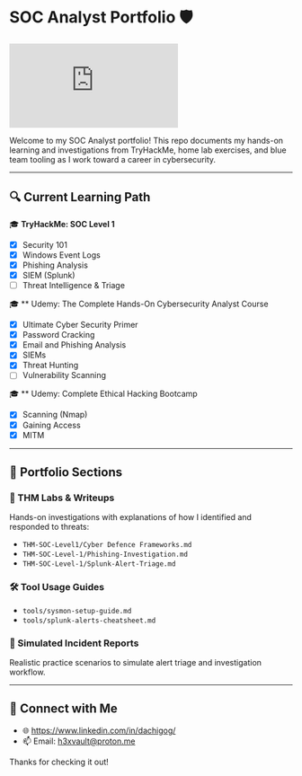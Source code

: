 # SOC Analyst Portfolio 🛡️
<iframe src="https://tryhackme.com/api/v2/badges/public-profile?userPublicId=4439576" style='border:none;'></iframe>

Welcome to my SOC Analyst portfolio! This repo documents my hands-on learning and investigations from TryHackMe, home lab exercises, and blue team tooling as I work toward a career in cybersecurity.

---

## 🔍 Current Learning Path

🎓 **TryHackMe: SOC Level 1**

- [x] Security 101
- [x] Windows Event Logs
- [x] Phishing Analysis
- [x] SIEM (Splunk)
- [ ] Threat Intelligence & Triage

🎓 ** Udemy: The Complete Hands-On Cybersecurity Analyst Course

- [x] Ultimate Cyber Security Primer
- [x] Password Cracking
- [x] Email and Phishing Analysis
- [x] SIEMs
- [x] Threat Hunting
- [ ] Vulnerability Scanning

🎓 ** Udemy: Complete Ethical Hacking Bootcamp

- [x] Scanning (Nmap)
- [x] Gaining Access
- [x] MITM 
---

## 📂 Portfolio Sections

### 🧪 THM Labs & Writeups
Hands-on investigations with explanations of how I identified and responded to threats:
- `THM-SOC-Level1/Cyber Defence Frameworks.md`
- `THM-SOC-Level-1/Phishing-Investigation.md`
- `THM-SOC-Level-1/Splunk-Alert-Triage.md`

### 🛠️ Tool Usage Guides
- `tools/sysmon-setup-guide.md`
- `tools/splunk-alerts-cheatsheet.md`

### 📝 Simulated Incident Reports
Realistic practice scenarios to simulate alert triage and investigation workflow.

---

## 🔗 Connect with Me
- 🌐 https://www.linkedin.com/in/dachigog/
- 📫 Email: h3xvault@proton.me

Thanks for checking it out!
